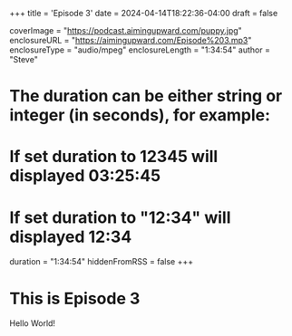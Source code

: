+++
title = 'Episode 3'
date = 2024-04-14T18:22:36-04:00
draft = false

coverImage = "https://podcast.aimingupward.com/puppy.jpg"
enclosureURL = "https://aimingupward.com/Episode%203.mp3"
enclosureType = "audio/mpeg"
enclosureLength = "1:34:54"
author = "Steve"
# The duration can be either string or integer (in seconds), for example:
# If set duration to 12345 will displayed 03:25:45
# If set duration to "12:34" will displayed 12:34
duration = "1:34:54"
hiddenFromRSS = false
+++

# This is Episode 3

Hello World!